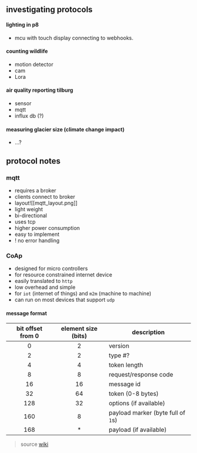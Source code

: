 ## investigating protocols
#### lighting in p8

- mcu with touch display connecting to webhooks.

#### counting wildlife

- motion detector
- cam
- Lora 

#### air quality reporting tilburg

- sensor
- mqtt
- influx db (?)

#### measuring glacier size (climate change impact)

- ...?

## protocol notes

### mqtt

- requires a broker
- clients connect to broker
- layout![[mqtt_layout.png]]
- light weight
- bi-directional
- uses tcp
- higher power consumption
- easy to implement
- ! no error handling

### CoAp

- designed for micro controllers
- for resource constrained internet device
- easily translated to `http`
- low overhead and simple
- for `iot` (internet of things) and `m2m` (machine to machine)
- can run on most devices that support `udp`

#### message format

| bit offset from 0 | element size (bits) | description                        |
|:-----------------:|:-------------------:| ---------------------------------- |
|         0         |          2          | version                            |
|         2         |          2          | type #?                            |
|         4         |          4          | token length                       |
|         8         |          8          | request/response code              |
|        16         |         16          | message id                         |
|        32         |         64          | token (0-8 bytes)                  |
|        128        |         32          | options (if available)             |
|        160        |          8          | payload marker (byte full of `1`s) |
|        168        |          *          | payload (if available)             |

>source [wiki](https://en.wikipedia.org/wiki/Constrained_Application_Protocol)
